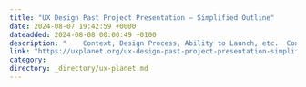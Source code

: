 ```yaml
---
title: "UX Design Past Project Presentation — Simplified Outline"
date: 2024-08-07 19:42:59 +0000
dateadded: 2024-08-08 00:00:49 +0100
description: "    Context, Design Process, Ability to Launch, etc.  Continue reading on UX Planet »  "
link: "https://uxplanet.org/ux-design-past-project-presentation-simplified-outline-46a01909631e?source=rss----819cc2aaeee0---4"
category:
directory: _directory/ux-planet.md
---
```

